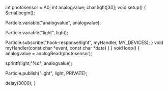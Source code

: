int photosensor = A0;
int analogvalue;
char light[30];
void setup() {
Serial.begin();


Particle.variable("analogvalue", analogvalue);

Particle.variable("light", light);

Particle.subscribe("hook-response/light", myHandler, MY_DEVICES);
} void myHandler(const char *event, const char *data) {
}
void loop() {
analogvalue = analogRead(photosensor);

sprintf(light,"%d", analogvalue);


Particle.publish("light", light, PRIVATE);


delay(3000);
}
